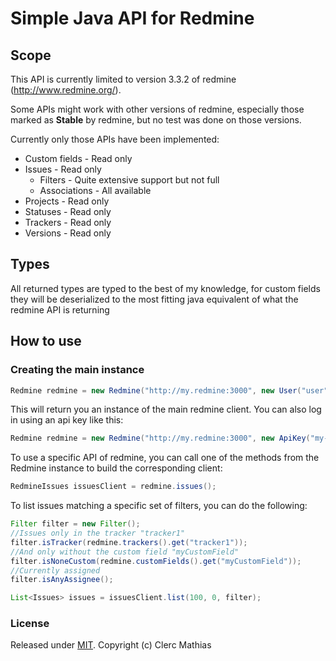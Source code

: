 # Simple Java API for Redmine

## Scope

This API is currently limited to version 3.3.2 of redmine (http://www.redmine.org/).

Some APIs might work with other versions of redmine, especially those marked as **Stable** by redmine, but no test was done on those versions.

Currently only those APIs have been implemented:
 
 * Custom fields - Read only
 * Issues - Read only
   * Filters - Quite extensive support but not full
   * Associations - All available
 * Projects - Read only
 * Statuses - Read only
 * Trackers - Read only
 * Versions - Read only
 
 ## Types
 
 All returned types are typed to the best of my knowledge, for custom fields they will be deserialized to the most fitting java equivalent of what the redmine API is returning
 
 ## How to use
 
 ### Creating the main instance
 
```java
Redmine redmine = new Redmine("http://my.redmine:3000", new User("user", "password"));
```

This will return you an instance of the main redmine client.
You can also log in using an api key like this:

```java
Redmine redmine = new Redmine("http://my.redmine:3000", new ApiKey("my-api-key"));
```

To use a specific API of redmine, you can call one of the methods from the Redmine instance to build the corresponding client:

```java
RedmineIssues issuesClient = redmine.issues();
```

To list issues matching a specific set of filters, you can do the following:

```java
Filter filter = new Filter();
//Issues only in the tracker "tracker1"
filter.isTracker(redmine.trackers().get("tracker1"));
//And only without the custom field "myCustomField"
filter.isNoneCustom(redmine.customFields().get("myCustomField"));
//Currently assigned 
filter.isAnyAssignee();

List<Issues> issues = issuesClient.list(100, 0, filter);
```

### License

Released under [MIT](LICENSE). Copyright (c) Clerc Mathias